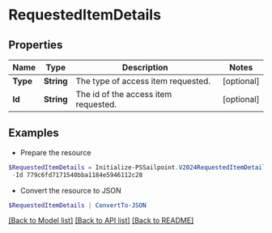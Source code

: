 # RequestedItemDetails
## Properties

Name | Type | Description | Notes
------------ | ------------- | ------------- | -------------
**Type** | **String** | The type of access item requested. | [optional] 
**Id** | **String** | The id of the access item requested. | [optional] 

## Examples

- Prepare the resource
```powershell
$RequestedItemDetails = Initialize-PSSailpoint.V2024RequestedItemDetails  -Type ENTITLEMENT `
 -Id 779c6fd7171540bba1184e5946112c28
```

- Convert the resource to JSON
```powershell
$RequestedItemDetails | ConvertTo-JSON
```

[[Back to Model list]](../README.md#documentation-for-models) [[Back to API list]](../README.md#documentation-for-api-endpoints) [[Back to README]](../README.md)

